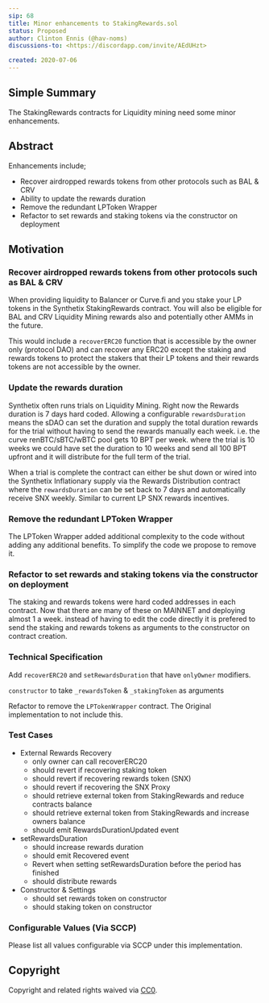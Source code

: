 ```yaml
---
sip: 68
title: Minor enhancements to StakingRewards.sol
status: Proposed
author: Clinton Ennis (@hav-noms)
discussions-to: <https://discordapp.com/invite/AEdUHzt>

created: 2020-07-06
---
```


<!--You can leave these HTML comments in your merged SIP and delete the visible duplicate text guides, they will not appear and may be helpful to refer to if you edit it again. This is the suggested template for new SIPs. Note that an SIP number will be assigned by an editor. When opening a pull request to submit your SIP, please use an abbreviated title in the filename, `sip-draft_title_abbrev.md`. The title should be 44 characters or less.-->

## Simple Summary

<!--"If you can't explain it simply, you don't understand it well enough." Simply describe the outcome the proposed changes intends to achieve. This should be non-technical and accessible to a casual community member.-->

The StakingRewards contracts for Liquidity mining need some minor enhancements.

## Abstract

<!--A short (~200 word) description of the proposed change, the abstract should clearly describe the proposed change. This is what *will* be done if the SIP is implemented, not *why* it should be done or *how* it will be done. If the SIP proposes deploying a new contract, write, "we propose to deploy a new contract that will do x".-->

Enhancements include;

- Recover airdropped rewards tokens from other protocols such as BAL & CRV
- Ability to update the rewards duration
- Remove the redundant LPToken Wrapper
- Refactor to set rewards and staking tokens via the constructor on deployment

## Motivation

<!--This is the problem statement. This is the *why* of the SIP. It should clearly explain *why* the current state of the protocol is inadequate.  It is critical that you explain *why* the change is needed, if the SIP proposes changing how something is calculated, you must address *why* the current calculation is inaccurate or wrong. This is not the place to describe how the SIP will address the issue!-->

### Recover airdropped rewards tokens from other protocols such as BAL & CRV

When providing liquidity to Balancer or Curve.fi and you stake your LP tokens in the Synthetix StakingRewards contract. You will also be eligible for BAL and CRV Liquidity Mining rewards also and potentially other AMMs in the future.

This would include a `recoverERC20` function that is accessible by the owner only (protocol DAO) and can recover any ERC20 except the staking and rewards tokens to protect the stakers that their LP tokens and their rewards tokens are not accessible by the owner.

### Update the rewards duration

Synthetix often runs trials on Liquidity Mining. Right now the Rewards duration is 7 days hard coded. Allowing a configurable `rewardsDuration` means the sDAO can set the duration and supply the total duration rewards for the trial without having to send the rewards manually each week. i.e. the curve renBTC/sBTC/wBTC pool gets 10 BPT per week. where the trial is 10 weeks we could have set the duration to 10 weeks and send all 100 BPT upfront and it will distribute for the full term of the trial.

When a trial is complete the contract can either be shut down or wired into the Synthetix Inflationary supply via the Rewards Distribution contract where the `rewardsDuration` can be set back to 7 days and automatically receive SNX weekly. Similar to current LP SNX rewards incentives.

### Remove the redundant LPToken Wrapper

The LPToken Wrapper added additional complexity to the code without adding any additional benefits. To simplify the code we propose to remove it.


### Refactor to set rewards and staking tokens via the constructor on deployment

The staking and rewards tokens were hard coded addresses in each contract. Now that there are many of these on MAINNET and deploying almost 1 a week. instead of having to edit the code directly it is prefered to send the staking and rewards tokens as arguments to the constructor on contract creation.


### Technical Specification

<!--The technical specification should outline the public API of the changes proposed. That is, changes to any of the interfaces Synthetix currently exposes or the creations of new ones.-->

Add  `recoverERC20` and `setRewardsDuration` that have `onlyOwner` modifiers.

`constructor` to take `_rewardsToken` & `_stakingToken` as arguments

Refactor to remove the `LPTokenWrapper` contract. The Original implementation to not include this.


### Test Cases

<!--Test cases for an implementation are mandatory for SIPs but can be included with the implementation..-->

- External Rewards Recovery
  - only owner can call recoverERC20
  - should revert if recovering staking token
  - should revert if recovering rewards token (SNX)
  - should revert if recovering the SNX Proxy
  - should retrieve external token from StakingRewards and reduce contracts balance
  - should retrieve external token from StakingRewards and increase owners balance
  - should emit RewardsDurationUpdated event
- setRewardsDuration
  - should increase rewards duration
  - should emit Recovered event
  - Revert when setting setRewardsDuration before the period has finished
  - should distribute rewards
- Constructor & Settings
  - should set rewards token on constructor
  - should staking token on constructor


### Configurable Values (Via SCCP)

<!--Please list all values configurable via SCCP under this implementation.-->

Please list all values configurable via SCCP under this implementation.

## Copyright

Copyright and related rights waived via [CC0](https://creativecommons.org/publicdomain/zero/1.0/).
